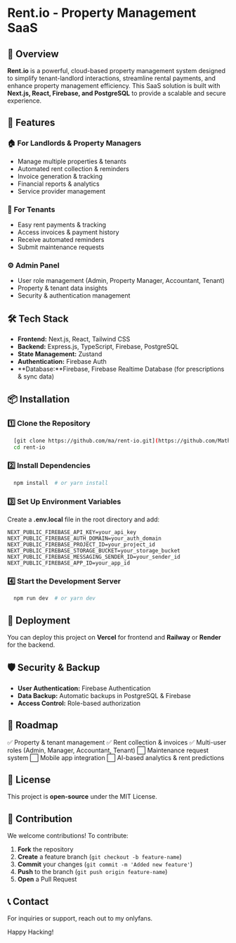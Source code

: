 # Rent.io - Property Management SaaS

## 🚀 Overview
**Rent.io** is a powerful, cloud-based property management system designed to simplify tenant-landlord interactions, streamline rental payments, and enhance property management efficiency. This SaaS solution is built with **Next.js, React, Firebase, and PostgreSQL** to provide a scalable and secure experience.

## 🌟 Features
### 🏠 **For Landlords & Property Managers**
- Manage multiple properties & tenants
- Automated rent collection & reminders
- Invoice generation & tracking
- Financial reports & analytics
- Service provider management

### 🏡 **For Tenants**
- Easy rent payments & tracking
- Access invoices & payment history
- Receive automated reminders
- Submit maintenance requests

### ⚙️ **Admin Panel**
- User role management (Admin, Property Manager, Accountant, Tenant)
- Property & tenant data insights
- Security & authentication management

## 🛠️ Tech Stack
- **Frontend:** Next.js, React, Tailwind CSS
- **Backend:** Express.js, TypeScript, Firebase, PostgreSQL
- **State Management:** Zustand
- **Authentication:** Firebase Auth
- **Database:**Firebase, Firebase Realtime Database (for prescriptions & sync data)

## 📦 Installation

### 1️⃣ Clone the Repository
```bash
  [git clone https://github.com/ma/rent-io.git](https://github.com/Math3wsl3vi/Rent-management-system.git)
  cd rent-io
```

### 2️⃣ Install Dependencies
```bash
  npm install  # or yarn install
```

### 3️⃣ Set Up Environment Variables
Create a **.env.local** file in the root directory and add:
```env
NEXT_PUBLIC_FIREBASE_API_KEY=your_api_key
NEXT_PUBLIC_FIREBASE_AUTH_DOMAIN=your_auth_domain
NEXT_PUBLIC_FIREBASE_PROJECT_ID=your_project_id
NEXT_PUBLIC_FIREBASE_STORAGE_BUCKET=your_storage_bucket
NEXT_PUBLIC_FIREBASE_MESSAGING_SENDER_ID=your_sender_id
NEXT_PUBLIC_FIREBASE_APP_ID=your_app_id

```

### 4️⃣ Start the Development Server
```bash
  npm run dev  # or yarn dev
```

## 🚀 Deployment
You can deploy this project on **Vercel** for frontend and **Railway** or **Render** for the backend.

## 🛡 Security & Backup
- **User Authentication:** Firebase Authentication
- **Data Backup:** Automatic backups in PostgreSQL & Firebase
- **Access Control:** Role-based authorization

## 📌 Roadmap
✅ Property & tenant management
✅ Rent collection & invoices
✅ Multi-user roles (Admin, Manager, Accountant, Tenant)
⬜️ Maintenance request system
⬜️ Mobile app integration
⬜️ AI-based analytics & rent predictions

## 📄 License
This project is **open-source** under the MIT License.

## 🤝 Contribution
We welcome contributions! To contribute:
1. **Fork** the repository
2. **Create** a feature branch (`git checkout -b feature-name`)
3. **Commit** your changes (`git commit -m 'Added new feature'`)
4. **Push** to the branch (`git push origin feature-name`)
5. **Open** a Pull Request

## 📞 Contact
For inquiries or support, reach out to my onlyfans.

Happy Hacking!
